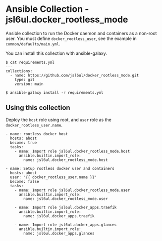 # Ansible Collection - jsl6ul.docker_rootless_mode

Ansible collection to run the Docker daemon and containers as a non-root user.
You must define `docker_rootless_user`, see the example in `common/defaults/main.yml`.

You can install this collection with ansible-galaxy.

```
$ cat requirements.yml
---
collections:
  - name: https://github.com/jsl6ul/docker_rootless_mode.git
    type: git
    version: main

$ ansible-galaxy install -r requirements.yml
```

## Using this collection

Deploy the `host` role using root, and `user` role as the `docker_rootless_user.name`.

```
- name: rootless docker host
  hosts: ahost
  become: true
  tasks:
    - name: Import role jsl6ul.docker_rootless_mode.host
      ansible.builtin.import_role:
        name: jsl6ul.docker_rootless_mode.host

- name: Setup rootless docker user and containers
  hosts: ahost
  user: "{{ docker_rootless_user.name }}"
  become: false
  tasks:
    - name: Import role jsl6ul.docker_rootless_mode.user
      ansible.builtin.import_role:
        name: jsl6ul.docker_rootless_mode.user

    - name: Import role jsl6ul.docker_apps.traefik
      ansible.builtin.import_role:
        name: jsl6ul.docker_apps.traefik

    - name: Import role jsl6ul.docker_apps.glances
      ansible.builtin.import_role:
        name: jsl6ul.docker_apps.glances
```
